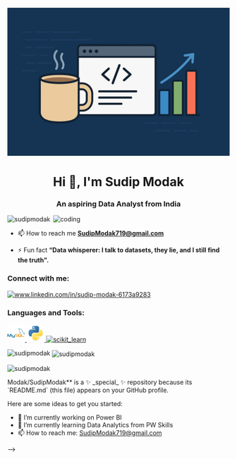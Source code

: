 ![logo](https://github.com/SudipModak/SudipModak/blob/main/WhatsApp%20Image%202025-10-04%20at%2015.54.26.jpeg)
<h1 align="center">Hi 👋, I'm Sudip Modak</h1>
<h3 align="center">An aspiring Data Analyst from India</h3>
<img align="right" alt="coding" width="400" src="https://media3.giphy.com/media/v1.Y2lkPTZjMDliOTUyY3N1MXVuMjFwcnh1dGU5M2ZrOXcydG8ydDB4YnF3ZHBic2ZiOGhwciZlcD12MV9naWZzX3NlYXJjaCZjdD1n/WtTnAfZn6aVJfBzlN3/source.gif">

<p align="left"> <img src="https://komarev.com/ghpvc/?username=sudipmodak&label=Profile%20views&color=0e75b6&style=flat" alt="sudipmodak" /> </p>

- 📫 How to reach me **SudipModak719@gmail.com**

- ⚡ Fun fact **“Data whisperer: I talk to datasets, they lie, and I still find the truth".**

<h3 align="left">Connect with me:</h3>
<p align="left">
<a href="https://linkedin.com/in/www.linkedin.com/in/sudip-modak-6173a9283" target="blank"><img align="center" src="https://raw.githubusercontent.com/rahuldkjain/github-profile-readme-generator/master/src/images/icons/Social/linked-in-alt.svg" alt="www.linkedin.com/in/sudip-modak-6173a9283" height="30" width="40" /></a>
</p>

<h3 align="left">Languages and Tools:</h3>
<p align="left"> <a href="https://www.mysql.com/" target="_blank" rel="noreferrer"> <img src="https://raw.githubusercontent.com/devicons/devicon/master/icons/mysql/mysql-original-wordmark.svg" alt="mysql" width="40" height="40"/> </a> <a href="https://www.python.org" target="_blank" rel="noreferrer"> <img src="https://raw.githubusercontent.com/devicons/devicon/master/icons/python/python-original.svg" alt="python" width="40" height="40"/> </a> <a href="https://scikit-learn.org/" target="_blank" rel="noreferrer"> <img src="https://upload.wikimedia.org/wikipedia/commons/0/05/Scikit_learn_logo_small.svg" alt="scikit_learn" width="40" height="40"/> </a> </p>

<p><img align="left" src="https://github-readme-stats.vercel.app/api/top-langs?username=sudipmodak&show_icons=true&locale=en&layout=compact" alt="sudipmodak" /></p>

<p>&nbsp;<img align="center" src="https://github-readme-stats.vercel.app/api?username=sudipmodak&show_icons=true&locale=en" alt="sudipmodak" /></p>

<p><img align="center" src="https://github-readme-streak-stats.herokuapp.com/?user=sudipmodak&" alt="sudipmodak" /></p>
Modak/SudipModak** is a ✨ _special_ ✨ repository because its `README.md` (this file) appears on your GitHub profile.

Here are some ideas to get you started:

- 🔭 I’m currently working on Power BI
- 🌱 I’m currently learning  Data Analytics from PW Skills
- 📫 How to reach me: SudipModak719@gmail.com

-->
